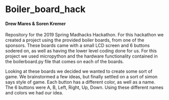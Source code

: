 # Boiler_board_hack
#### Drew Mares & Soren Kremer
Repository for the 2019 Spring Madhacks Hackathon. For this hackathon we created a project using the provided boiler boards, from one of the sponsors. These boards came with a small LCD screen and 6 buttons sodered on, as well as having the lower level coding done for us. For this project we used micropython and the hardware functionality contained in the boilerboard.py file that comes on each of the boards. 

Looking at these boards we decided we wanted to create some sort of game. We brainstormed a few ideas, but finally settled on a sort of simon says style of game. Each button has a different color, as well as a name. The 6 buttons were A, B, Left, Right, Up, Down. Using these different names and colors we had our idea.
